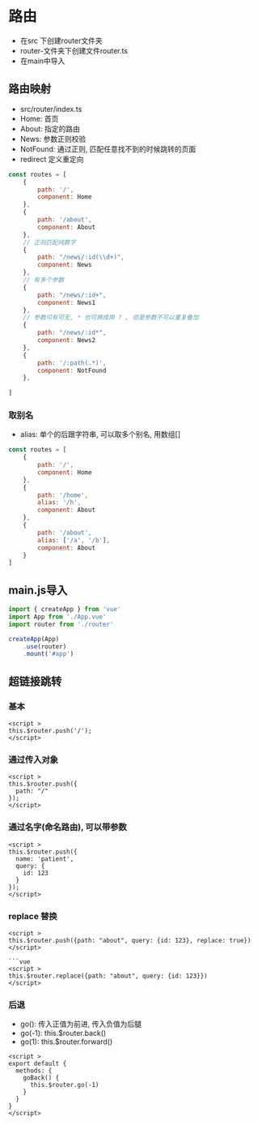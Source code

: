 # 路由
- 在src 下创建router文件夹
- router-文件夹下创建文件router.ts
- 在main中导入




## 路由映射
- src/router/index.ts
- Home: 首页
- About: 指定的路由
- News: 参数正则校验
- NotFound: 通过正则, 匹配任意找不到的时候跳转的页面
- redirect 定义重定向
```js
const routes = [
    {
        path: '/',
        component: Home
    },
    {
        path: '/about',
        component: About
    },
    // 正则匹配纯数字
    {
        path: "/news/:id(\\d+)",
        component: News
    },
    // 有多个参数
    {
        path: "/news/:id+",
        component: News1
    },
    // 参数可有可无, * 也可换成用 ? , 但是参数不可以重复叠加
    {
        path: "/news/:id*",
        component: News2
    },
    {
        path: '/:path(.*)',
        component: NotFound
    },
    
]
```

### 取别名
- alias: 单个的后跟字符串, 可以取多个别名, 用数组[]
```js
const routes = [
    {
        path: '/',
        component: Home
    },
    {
        path: '/home',
        alias: '/h',
        component: About
    },
    {
        path: '/about',
        alias: ['/a', '/b'],
        component: About
    }
]
```

## main.js导入
```ts
import { createApp } from 'vue'
import App from './App.vue'
import router from './router'

createApp(App)
    .use(router)
    .mount('#app')
```

## 超链接跳转
### 基本
```vue
<script >
this.$router.push('/');
</script>
```
### 通过传入对象
```vue
<script >
this.$router.push({
  path: "/"
});
</script>
```
### 通过名字(命名路由), 可以带参数
```vue
<script >
this.$router.push({
  name: 'patient',
  query: {
    id: 123
  }
});
</script>
```
### replace 替换
```vue
<script >
this.$router.push({path: "about", query: {id: 123}, replace: true})
</script>

```vue
<script >
this.$router.replace({path: "about", query: {id: 123}})
</script>
```

### 后退
- go(): 传入正值为前进, 传入负值为后腿
- go(-1): this.$router.back()
- go(1): this.$router.forward()
```vue
<script >
export default {
  methods: {
    goBack() {
      this.$router.go(-1)
    }
  }
}
</script>
```
